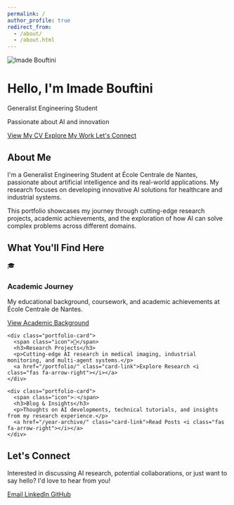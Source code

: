 ```yaml
---
permalink: /
author_profile: true
redirect_from: 
  - /about/
  - /about.html
---
```


<link rel="stylesheet" href="{{ '/assets/css/landing.css' | relative_url }}">

<div class="landing-hero">
  <div class="hero-content">
    <div class="hero-profile">
      <div class="profile-avatar">
        <img src="{{ '/images/profile.png' | relative_url }}" alt="Imade Bouftini">
      </div>
      <h1>Hello, I'm Imade Bouftini</h1>
      <p class="subtitle">Generalist Engineering Student</p>
      <p class="bio">Passionate about AI and innovation</p>
    </div>
    <div class="cta-buttons">
      <a href="/cv/" class="cta-button">
        <i class="fas fa-file-alt"></i>
        View My CV
      </a>
      <a href="/portfolio/" class="cta-button">
        <i class="fas fa-briefcase"></i>
        Explore My Work
      </a>
      <a href="#connect" class="cta-button cta-connect" onclick="scrollToConnect(event)">
        <i class="fas fa-handshake"></i>
        Let's Connect
      </a>
    </div>
  </div>
  <div class="scroll-indicator">
    <i class="fas fa-chevron-down"></i>
  </div>
</div>

<script>
function scrollToConnect(event) {
  event.preventDefault();
  document.querySelector('.landing-connect').scrollIntoView({
    behavior: 'smooth',
    block: 'start'
  });
}
</script>

<div class="landing-intro">
  <div class="intro-card">
    <h2>About Me</h2>
    <p>
      I'm a <span class="highlight">Generalist Engineering Student</span> at École Centrale de Nantes, 
      passionate about <span class="highlight">artificial intelligence</span> and its real-world applications. 
      My research focuses on developing innovative AI solutions for healthcare and industrial systems.
    </p>
    <p>
      This portfolio showcases my journey through cutting-edge research projects, academic achievements, 
      and the exploration of how AI can solve complex problems across different domains.
    </p>
  </div>
</div>

<div class="landing-portfolio">
  <h2>What You'll Find Here</h2>
  <div class="portfolio-grid">
    <div class="portfolio-card">
      <span class="icon">🎓</span>
      <h3>Academic Journey</h3>
      <p>My educational background, coursework, and academic achievements at École Centrale de Nantes.</p>
      <a href="/cv/" class="card-link">View Academic Background <i class="fas fa-arrow-right"></i></a>
    </div>
    
    <div class="portfolio-card">
      <span class="icon">🔬</span>
      <h3>Research Projects</h3>
      <p>Cutting-edge AI research in medical imaging, industrial monitoring, and multi-agent systems.</p>
      <a href="/portfolio/" class="card-link">Explore Research <i class="fas fa-arrow-right"></i></a>
    </div>
    
    <div class="portfolio-card">
      <span class="icon">💡</span>
      <h3>Blog & Insights</h3>
      <p>Thoughts on AI developments, technical tutorials, and insights from my research experience.</p>
      <a href="/year-archive/" class="card-link">Read Posts <i class="fas fa-arrow-right"></i></a>
    </div>
  </div>
</div>


<div class="landing-connect">
  <h2>Let's Connect</h2>
  <p class="connect-description">
    Interested in discussing AI research, potential collaborations, or just want to say hello? 
    I'd love to hear from you!
  </p>
  <div class="social-links">
    <a href="mailto:imadebouftini@gmail.com" class="social-link">
      <i class="fas fa-envelope"></i>
      Email
    </a>
    <a href="https://linkedin.com/in/imade-bouftini" class="social-link" target="_blank">
      <i class="fab fa-linkedin"></i>
      LinkedIn
    </a>
    <a href="https://github.com/ibouftini" class="social-link" target="_blank">
      <i class="fab fa-github"></i>
      GitHub
    </a>
  </div>
</div>